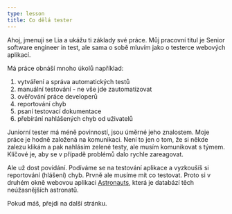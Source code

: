 ```yaml
---
type: lesson
title: Co dělá tester
---
```


Ahoj,
jmenuji se Lia a ukážu ti základy své práce. Můj pracovní titul je Senior software engineer in test, ale sama o sobě mluvím jako o testerce webových aplikací.

Má práce obnáší mnoho úkolů například:

1. vytváření a správa automatických testů
2. manuální testování - ne vše jde zautomatizovat
3. ověřování práce developerů
4. reportování chyb
5. psaní testovací dokumentace
6. přebírání nahlášených chyb od uživatelů

Juniorní tester má méně povinností, jsou úměrné jeho znalostem. Moje práce je hodně založená na komunikaci. Není to jen o tom, že si někde zalezu klikám a pak nahlásím zelené testy, ale musím komunikovat s týmem. Klíčové je, aby se v případě problémů dalo rychle zareagovat.

Ale už dost povídání. Podíváme se na testování aplikace a vyzkoušíš si reportování (hlášení) chyb. Prvně ale musíme mít co testovat. Proto si v druhém okně webovou aplikaci [Astronauts](https://astronauts.vercel.app/), která je databází těch neúžasnějších astronatů.

Pokud máš, přejdi na další stránku.